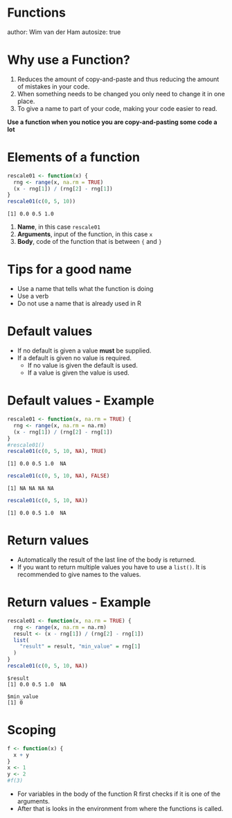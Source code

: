 Functions
========================================================
author: Wim van der Ham
autosize: true

Why use a Function?
========================================================

1. Reduces the amount of copy-and-paste and thus reducing the amount of mistakes in your code.
1. When something needs to be changed you only need to change it in one place.
1. To give a name to part of your code, making your code easier to read.

**Use a function when you notice you are copy-and-pasting some code a lot**

Elements of a function
========================================================


```r
rescale01 <- function(x) {
  rng <- range(x, na.rm = TRUE)
  (x - rng[1]) / (rng[2] - rng[1])
}
rescale01(c(0, 5, 10))
```

```
[1] 0.0 0.5 1.0
```

1. **Name**, in this case `rescale01`
1. **Arguments**, input of the function, in this case `x`
1. **Body**, code of the function that is between `{` and `}`

Tips for a good name
========================================================

- Use a name that tells what the function is doing
- Use a verb
- Do not use a name that is already used in R

Default values
========================================================

- If no default is given a value **must** be supplied.
- If a default is given no value is required.
  - If no value is given the default is used.
  - If a value is given the value is used.

Default values - Example
========================================================


```r
rescale01 <- function(x, na.rm = TRUE) {
  rng <- range(x, na.rm = na.rm)
  (x - rng[1]) / (rng[2] - rng[1])
}
#rescale01()
rescale01(c(0, 5, 10, NA), TRUE)
```

```
[1] 0.0 0.5 1.0  NA
```

```r
rescale01(c(0, 5, 10, NA), FALSE)
```

```
[1] NA NA NA NA
```

```r
rescale01(c(0, 5, 10, NA))
```

```
[1] 0.0 0.5 1.0  NA
```

Return values
========================================================

- Automatically the result of the last line of the body is returned.
- If you want to return multiple values you have to use a `list()`. It is recommended to give names to the values.

Return values - Example
========================================================


```r
rescale01 <- function(x, na.rm = TRUE) {
  rng <- range(x, na.rm = na.rm)
  result <- (x - rng[1]) / (rng[2] - rng[1])
  list(
    "result" = result, "min_value" = rng[1]
  )
}
rescale01(c(0, 5, 10, NA))
```

```
$result
[1] 0.0 0.5 1.0  NA

$min_value
[1] 0
```

Scoping
========================================================


```r
f <- function(x) {
  x + y
}
x <- 1
y <- 2
#f(3)
```

- For variables in the body of the function R first checks if it is one of the arguments.
- After that is looks in the environment from where the functions is called.
